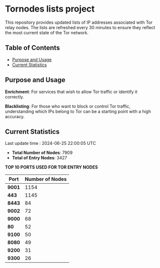 # Tornodes lists project

This repository provides updated lists of IP addresses associated with Tor relay nodes. The lists are refreshed every 30 minutes to ensure they reflect the most current state of the Tor network.

## Table of Contents

- [Purpose and Usage](#purpose-and-usage)
- [Current Statistics](#current-statistics)


## Purpose and Usage

**Enrichment**: For services that wish to allow Tor traffic or identify it correctly.

**Blacklisting**: For those who want to block or control Tor traffic, understanding which IPs belong to Tor can be a starting point with a high accuracy.

## Current Statistics

Last update time : 2024-06-25 22:00:05 UTC

- **Total Number of Nodes**: 7909
- **Total of Entry Nodes**: 3427

**TOP 10 PORTS USED FOR TOR ENTRY NODES**

| **Port** | **Number of Nodes** |
|------|-----------------|
| **9001**   | 1154  |
| **443**   | 1145  |
| **8443**   | 84  |
| **9002**   | 72  |
| **9000**   | 68  |
| **80**   | 52  |
| **9100**   | 50  |
| **8080**   | 49  |
| **9200**   | 31  |
| **9300**   | 26  |

